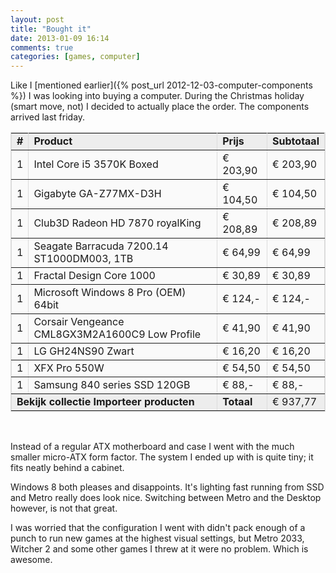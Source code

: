 ```yaml
---
layout: post
title: "Bought it"
date: 2013-01-09 16:14
comments: true
categories: [games, computer]
---
```


Like I [mentioned earlier]({% post_url 2012-12-03-computer-components %}) I was looking into buying a computer. During the Christmas holiday (smart move, not) I decided to actually place the order. The components arrived last friday.

<table width=100% border=1 bordercolor=#dcdcdc fontsize=12 cellpadding=4>
	<tr>
		<td bgcolor=#ededed align=center><b>#</b></td>
		<td bgcolor=#ededed><b>Product</b></td>
		<td bgcolor=#ededed><b>Prijs</b></td>
		<td bgcolor=#ededed><b>Subtotaal</b></td>
	</tr>
	<tr>
		<td bgcolor=#fafafa align=center>1</td>
		<td bgcolor=#fafafa><url="http://tweakers.net/pricewatch/305922/intel-core-i5-3570k-boxed.html">Intel Core i5 3570K Boxed</url></td>
		<td bgcolor=#fafafa>€ 203,90</td>
		<td bgcolor=#fafafa>€ 203,90</td>
	</tr>
	<tr>
		<td bgcolor=#fafafa align=center>1</td>
		<td bgcolor=#fafafa><url="http://tweakers.net/pricewatch/307986/gigabyte-ga-z77mx-d3h.html">Gigabyte GA-Z77MX-D3H</url></td>
		<td bgcolor=#fafafa>€ 104,50</td>
		<td bgcolor=#fafafa>€ 104,50</td>
	</tr>
	<tr>
		<td bgcolor=#fafafa align=center>1</td>
		<td bgcolor=#fafafa><url="http://tweakers.net/pricewatch/310135/club3d-radeon-hd-7870-royalking.html">Club3D Radeon HD 7870 royalKing</url></td>
		<td bgcolor=#fafafa>€ 208,89</td>
		<td bgcolor=#fafafa>€ 208,89</td>
	</tr>
	<tr>
		<td bgcolor=#fafafa align=center>1</td>
		<td bgcolor=#fafafa><url="http://tweakers.net/pricewatch/297054/seagate-barracuda-720014-st1000dm003-1tb.html">Seagate Barracuda 7200.14 ST1000DM003, 1TB</url></td>
		<td bgcolor=#fafafa>€ 64,99</td>
		<td bgcolor=#fafafa>€ 64,99</td>
	</tr>
	<tr>
		<td bgcolor=#fafafa align=center>1</td>
		<td bgcolor=#fafafa><url="http://tweakers.net/pricewatch/283176/fractal-design-core-1000.html">Fractal Design Core 1000</url></td>
		<td bgcolor=#fafafa>€ 30,89</td>
		<td bgcolor=#fafafa>€ 30,89</td>
	</tr>
	<tr>
		<td bgcolor=#fafafa align=center>1</td>
		<td bgcolor=#fafafa><url="http://tweakers.net/pricewatch/308905/microsoft-windows-8-pro-(oem)-64bit.html">Microsoft Windows 8 Pro (OEM) 64bit</url></td>
		<td bgcolor=#fafafa>€ 124,-</td>
		<td bgcolor=#fafafa>€ 124,-</td>
	</tr>
	<tr>
		<td bgcolor=#fafafa align=center>1</td>
		<td bgcolor=#fafafa><url="http://tweakers.net/pricewatch/284488/corsair-vengeance-cml8gx3m2a1600c9-low-profile.html">Corsair Vengeance  CML8GX3M2A1600C9 Low Profile</url></td>
		<td bgcolor=#fafafa>€ 41,90</td>
		<td bgcolor=#fafafa>€ 41,90</td>
	</tr>
	<tr>
		<td bgcolor=#fafafa align=center>1</td>
		<td bgcolor=#fafafa><url="http://tweakers.net/pricewatch/305264/lg-gh24ns90-zwart.html">LG GH24NS90 Zwart</url></td>
		<td bgcolor=#fafafa>€ 16,20</td>
		<td bgcolor=#fafafa>€ 16,20</td>
	</tr>
	<tr>
		<td bgcolor=#fafafa align=center>1</td>
		<td bgcolor=#fafafa><url="http://tweakers.net/pricewatch/279914/xfx-pro-550w.html">XFX Pro 550W</url></td>
		<td bgcolor=#fafafa>€ 54,50</td>
		<td bgcolor=#fafafa>€ 54,50</td>
	</tr>
	<tr>
		<td bgcolor=#fafafa align=center>1</td>
		<td bgcolor=#fafafa><url="http://tweakers.net/pricewatch/318250/samsung-840-series-ssd-120gb.html">Samsung 840 series SSD 120GB</url></td>
		<td bgcolor=#fafafa>€ 88,-</td>
		<td bgcolor=#fafafa>€ 88,-</td>
	</tr>
	<tr>
		<td bgcolor=#ededed colspan=2><url="http://tweakers.net/gallery/183041?inv_id=321947#tab:inventaris"><b>Bekijk collectie</b></url>
					<url="http://tweakers.net/ext/pricewatch?Action=Winkelkar&Koekje=305922%2F1%2C307986%2F1%2C310135%2F1%2C297054%2F1%2C283176%2F1%2C308905%2F1%2C284488%2F1%2C305264%2F1%2C279914%2F1%2C318250%2F1"><b>Importeer producten</b></url></td>
		<td bgcolor=#ededed><b>Totaal</b></td>
		<td bgcolor=#ededed>€ 937,77</td>
	</tr>
</table>
<br />

Instead of a regular ATX motherboard and case I went with the much smaller micro-ATX form factor. The system I ended up with is quite tiny; it fits neatly behind a cabinet.

Windows 8 both pleases and disappoints. It's lighting fast running from SSD and Metro really does look nice. Switching between Metro and the Desktop however, is not that great.

I was worried that the configuration I went with didn't pack enough of a punch to run new games at the highest visual settings, but Metro 2033, Witcher 2 and some other games I threw at it were no problem. Which is awesome.
